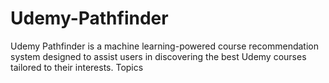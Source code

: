# Udemy-Pathfinder
Udemy Pathfinder is a machine learning-powered course recommendation system designed to assist users in discovering the best Udemy courses tailored to their interests.  Topics
